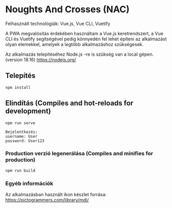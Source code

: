 # Noughts And Crosses (NAC)
Felhasznált technológiák: Vue.js, Vue CLI, Vuetify

A PWA megvalósítás érdekében használtam a Vue.js keretrendszert, 
a Vue CLI és Vuetify segítségével pedig könnyedén fel lehet építeni az alkalmazást olyan elemekkel, amelyek a legtöbb alkalmazáshoz szükségesek.

Az alkalmazás telepítéséhez Node.js -re is szükség van a local gépen. (version 18.16)
https://nodejs.org/

## Telepítés
```
npm install
```

## Elindítás (Compiles and hot-reloads for development)
```
npm run serve
```

```
Bejelentkezés:
username: User
password: User123
```

### Production verzió legenerálása (Compiles and minifies for production)
```
npm run build
```

### Egyéb információk
Az alkalmazásban használt ikon készlet forrása:
https://pictogrammers.com/library/mdi/